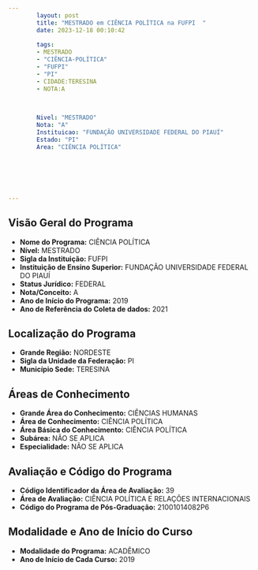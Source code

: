 ```yaml
---
        layout: post
        title: "MESTRADO em CIÊNCIA POLÍTICA na FUFPI  "
        date: 2023-12-18 00:10:42
     
        tags:
        - MESTRADO
        - "CIÊNCIA-POLÍTICA"
        - "FUFPI"
        - "PI"
        - CIDADE:TERESINA
        - NOTA:A
        
       

        Nivel: "MESTRADO"
        Nota: "A"
        Instituicao: "FUNDAÇÃO UNIVERSIDADE FEDERAL DO PIAUÍ"
        Estado: "PI"
        Area: "CIÊNCIA POLÍTICA"
        
        
        
        
        
        
---
```

## Visão Geral do Programa
- **Nome do Programa:** CIÊNCIA POLÍTICA
- **Nível:** MESTRADO
- **Sigla da Instituição:** FUFPI
- **Instituição de Ensino Superior:** FUNDAÇÃO UNIVERSIDADE FEDERAL DO PIAUÍ
- **Status Jurídico:** FEDERAL
- **Nota/Conceito:** A
- **Ano de Início do Programa:** 2019
- **Ano de Referência do Coleta de dados:** 2021

## Localização do Programa
- **Grande Região:** NORDESTE
- **Sigla da Unidade da Federação:** PI
- **Município Sede:** TERESINA

## Áreas de Conhecimento
- **Grande Área do Conhecimento:** CIÊNCIAS HUMANAS
- **Área de Conhecimento:** CIÊNCIA POLÍTICA
- **Área Básica do Conhecimento:** CIÊNCIA POLÍTICA
- **Subárea:** NÃO SE APLICA
- **Especialidade:** NÃO SE APLICA

## Avaliação e Código do Programa
- **Código Identificador da Área de Avaliação:** 39
- **Área de Avaliação:** CIÊNCIA POLÍTICA E RELAÇÕES INTERNACIONAIS
- **Código do Programa de Pós-Graduação:** 21001014082P6


## Modalidade e Ano de Início do Curso
- **Modalidade do Programa:** ACADÊMICO
- **Ano de Início de Cada Curso:** 2019
